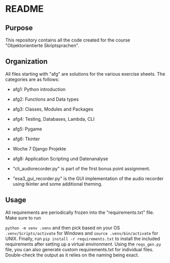 # README

## Purpose

This repository contains all the code created for the course "Objektorientierte Skriptsprachen".

## Organization

All files starting with "afg" are solutions for the various exercise sheets. The categories are as follows:

- afg1: Python introduction
- afg2: Functions and Data types
- afg3: Classes, Modules and Packages
- afg4: Testing, Databases, Lambda, CLI
- afg5: Pygame
- afg6: Tkinter
- Woche 7 Django Projekte
- afg8: Application Scripting und Datenanalyse

- "cli_audiorecorder.py" is part of the first bonus point assignment.
- "esa3_gui_recorder.py" is the GUI implementation of the audio recorder using tkinter and some
  additional theming.

## Usage

All requirements are periodically frozen into the "requirements.txt" file. Make sure to run

`python -m venv .venv` and then pick based on your OS `.venv/Scripts/activate` for Windows and
`source .venv/bin/activate` for UNIX. Finally, run `pip install -r requirements.txt`
to install the included requirements after setting up a virtual environment. Using the `reqs_gen.py` file,
you can also generate custom requirements.txt for individual files. Double-check the output as it relies on
the naming being exact.
